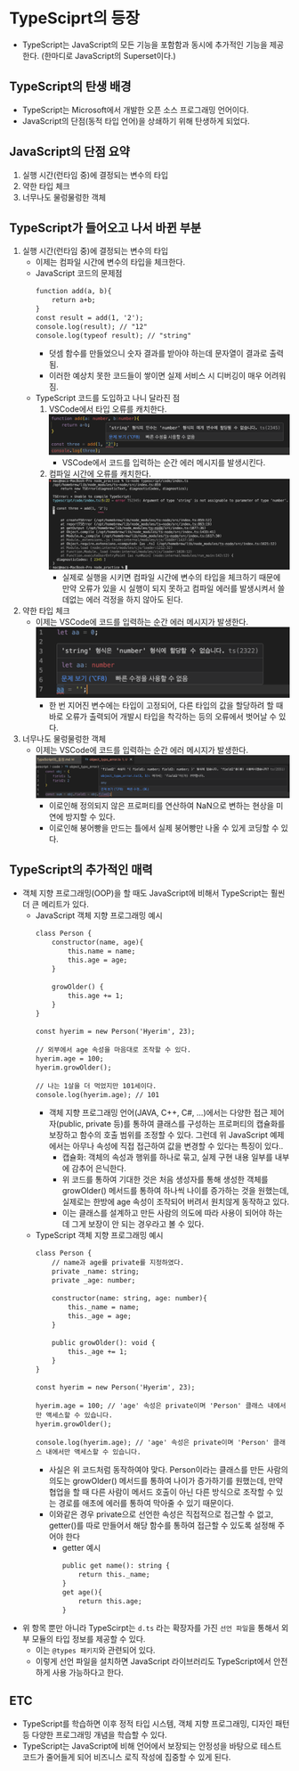 # TypeSciprt의 등장
- TypeScript는 JavaScript의 모든 기능을 포함함과 동시에 추가적인 기능을 제공한다. (한마디로 JavaScript의 Superset이다.)

## TypeScript의 탄생 배경
- TypeScript는 Microsoft에서 개발한 오픈 소스 프로그래밍 언어이다.
- JavaScript의 단점(동적 타입 언어)을 상쇄하기 위해 탄생하게 되었다.

## JavaScript의 단점 요약
1. 실행 시간(런타임 중)에 결정되는 변수의 타입
2. 약한 타입 체크
3. 너무나도 물렁물렁한 객체

## TypeScript가 들어오고 나서 바뀐 부분
1. 실행 시간(런타임 중)에 결정되는 변수의 타입
    - 이제는 컴파일 시간에 변수의 타입을 체크한다.
    - JavaScript 코드의 문제점
        ```
        function add(a, b){
            return a+b;
        }
        const result = add(1, '2');
        console.log(result); // "12"
        console.log(typeof result); // "string"
        ```
        - 덧셈 함수를 만들었으니 숫자 결과를 받아야 하는데 문자열이 결과로 출력됨.
        - 이러한 예상치 못한 코드들이 쌓이면 실제 서비스 시 디버깅이 매우 어려워짐.
    - TypeScript 코드를 도입하고 나니 달라진 점
        1. VSCode에서 타입 오류를 캐치한다.
        ![입력 시 출력되는 에러](<images/스크린샷 2024-02-03 오후 2.01.30.png>)
            - VSCode에서 코드를 입력하는 순간 에러 메시지를 발생시킨다.
        2. 컴파일 시간에 오류를 캐치한다.
        ![!\[실행 시 출력되는 에러\](<images/스크린샷 2024-02-03 오후 1.38.49.png>)](<images/스크린샷 2024-02-03 오후 2.05.21.png>)
            - 실제로 실행을 시키면 컴파일 시간에 변수의 타입을 체크하기 때문에 만약 오류가 있을 시 실행이 되지 못하고 컴파일 에러를 발생시켜서 쓸데없는 에러 걱정을 하지 않아도 된다.
2. 약한 타입 체크
    - 이제는 VSCode에 코드를 입력하는 순간 에러 메시지가 발생한다.
    ![!\[다른 타입 값 대입 시 에러\](<images/스크린샷 2024-02-03 오후 1.43.47.png>)](<images/스크린샷 2024-02-03 오후 2.09.30.png>)
        - 한 번 지어진 변수에는 타입이 고정되어, 다른 타입의 값을 할당하려 할 때 바로 오류가 출력되어 개발시 타입을 착각하는 등의 오류에서 벗어날 수 있다.
3. 너무나도 물렁물렁한 객체
    - 이제는 VSCode에 코드를 입력하는 순간 에러 메시지가 발생한다.
    ![!\[없는 속성 접근시 에러\](<images/스크린샷 2024-02-03 오후 1.46.45.png>)](<images/스크린샷 2024-02-03 오후 2.14.01.png>)
        - 이로인해 정의되지 않은 프로퍼티를 연산하여 NaN으로 변하는 현상을 미연에 방지할 수 있다.
        - 이로인해 붕어빵을 만드는 틀에서 실제 붕어빵만 나올 수 있게 코딩할 수 있다.

## TypeScript의 추가적인 매력
- 객체 지향 프로그래밍(OOP)을 할 때도 JavaScript에 비해서 TypeScript는 훨씬 더 큰 메리트가 있다.
    - JavaScript 객체 지향 프로그래밍 예시
        ```
        class Person {
            constructor(name, age){
                this.name = name;
                this.age = age;
            }

            growOlder() {
                this.age += 1;
            }
        }

        const hyerim = new Person('Hyerim', 23);

        // 외부에서 age 속성을 마음대로 조작할 수 있다.
        hyerim.age = 100;
        hyerim.growOlder();

        // 나는 1살을 더 먹었지만 101세이다.
        console.log(hyerim.age); // 101
        ```
        - 객체 지향 프로그래밍 언어(JAVA, C++, C#, ...)에서는 다양한 접근 제어자(public, private 등)를 통하여 클래스를 구성하는 프로퍼티의 캡슐화를 보장하고 함수의 호출 범위를 조정할 수 있다. 그런데 위 JavaScript 예제에서는 아무나 속성에 직접 접근하여 값을 변경할 수 있다는 특징이 있다..
            - 캡슐화: 객체의 속성과 행위를 하나로 묶고, 실제 구현 내용 일부를 내부에 감추어 은닉한다.
            - 위 코드를 통하여 기대한 것은 처음 생성자를 통해 생성한 객체를 growOlder() 메서드를 통하여 하나씩 나이를 증가하는 것을 원했는데, 실제로는 한방에 age 속성이 조작되어 버려서 원치않게 동작하고 있다.
            - 이는 클래스를 설계하고 만든 사람의 의도에 따라 사용이 되어야 하는데 그게 보장이 안 되는 경우라고 볼 수 있다.
    - TypeScript 객체 지향 프로그래밍 예시
        ```
        class Person {
            // name과 age를 private를 지정하였다.
            private _name: string;
            private _age: number;

            constructor(name: string, age: number){
                this._name = name;
                this._age = age;
            }

            public growOlder(): void {
                this._age += 1;
            }
        }

        const hyerim = new Person('Hyerim', 23);

        hyerim.age = 100; // 'age' 속성은 private이며 'Person' 클래스 내에서만 액세스할 수 있습니다.
        hyerim.growOlder();

        console.log(hyerim.age); // 'age' 속성은 private이며 'Person' 클래스 내에서만 액세스할 수 있습니다.
        ```
        - 사실은 위 코드처럼 동작하여야 맞다. Person이라는 클래스를 만든 사람의 의도는 growOlder() 메서드를 통하여 나이가 증가하기를 원했는데, 만약 협업을 할 때 다른 사람이 메서드 호출이 아닌 다른 방식으로 조작할 수 있는 경로를 애초에 에러를 통하여 막아줄 수 있기 때문이다.
        - 이와같은 경우 private으로 선언한 속성은 직접적으로 접근할 수 없고, getter()를 따로 만들어서 해당 함수를 통하여 접근할 수 있도록 설정해 주어야 한다
            - getter 예시
                ```
                public get name(): string {
                    return this._name;
                }
                get age(){
                    return this.age;
                }
                ```
- 위 항목 뿐만 아니라 TypeScirpt는 `d.ts` 라는 확장자를 가진 `선언 파일`을 통해서 외부 모듈의 타입 정보를 제공할 수 있다.
    - 이는 `@types 패키지`와 관련되어 있다.
    - 이렇게 선언 파일을 설치하면 JavaScript 라이브러리도 TypeScript에서 안전하게 사용 가능하다고 한다.

## ETC
- TypeScript를 학습하면 이후 정적 타입 시스템, 객체 지향 프로그래밍, 디자인 패턴 등 다양한 프로그래밍 개념을 학습할 수 있다.
- TypeScript는 JavaScript에 비해 언어에서 보장되는 안정성을 바탕으로 테스트 코드가 줄어들게 되어 비즈니스 로직 작성에 집중할 수 있게 된다.
